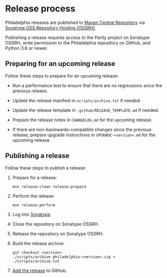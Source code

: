 # Release process

Philadelphia releases are published to [Maven Central Repository][] via
[Sonatype OSS Repository Hosting (OSSRH)][Sonatype OSSRH].

Publishing a release requires access to the Parity project on Sonatype OSSRH,
write permission to the Philadelphia repository on GitHub, and Python 3.8 or
newer.

  [Maven Central Repository]: https://search.maven.org/
  [Sonatype OSSRH]: https://central.sonatype.org/publish/publish-guide/

## Preparing for an upcoming release

Follow these steps to prepare for an upcoming release:

  - Run a performance test to ensure that there are no regressions since the
    previous release.

  - Update the release manifest in `scripts/archive.txt` if needed.

  - Update the release template in `.github/RELEASE_TEMPLATE.md` if needed.

  - Prepare the release notes in `CHANGELOG.md` for the upcoming release.

  - If there are non-backwards-compatible changes since the previous release,
    prepare upgrade instructions in `UPGRADE-<version>.md` for the upcoming
    release.

## Publishing a release

Follow these steps to publish a release:

  1. Prepare for a release:
      ```
      mvn release:clean release:prepare
      ```

  2. Perform the release:
      ```
      mvn release:perform
      ```

  3. Log into [Sonatype][].

  4. Close the repository on Sonatype OSSRH.

  5. Release the repository on Sonatype OSSRH.

  6. Build the release archive:
      ```
      git checkout <version>
      ./scripts/archive philadelphia-<version>.zip < ./scripts/archive.txt
      ```

  7. [Add the release][GitHub] to GitHub.

  [Sonatype]: https://oss.sonatype.org/
  [GitHub]: https://github.com/paritytrading/philadelphia/releases/new
